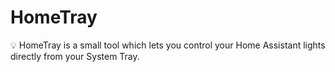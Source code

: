 # HomeTray
💡 HomeTray is a small tool which lets you control your Home Assistant lights directly from your System Tray.
